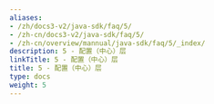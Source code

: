 ```yaml
---
aliases:
- /zh/docs3-v2/java-sdk/faq/5/
- /zh-cn/docs3-v2/java-sdk/faq/5/
- /zh-cn/overview/mannual/java-sdk/faq/5/_index/
description: 5 - 配置（中心）层
linkTitle: 5 - 配置（中心）层
title: 5 - 配置（中心）层
type: docs
weight: 5
---
```

